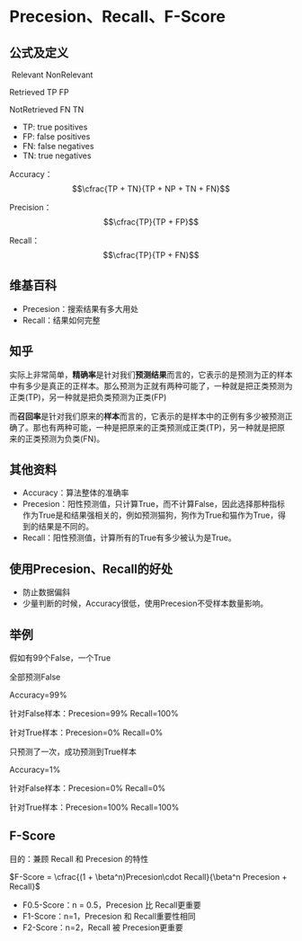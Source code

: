 # Precesion、Recall、F-Score

## 公式及定义

​				Relevant		NonRelevant

Retrieved			TP			FP

NotRetrieved		FN			TN

- TP: true positives
- FP: false positives
- FN: false negatives
- TN: true negatives

Accuracy：$$\cfrac{TP + TN}{TP + NP + TN + FN}$$

Precision：$$\cfrac{TP}{TP + FP}$$

Recall：$$\cfrac{TP}{TP + FN}$$

## 维基百科

+ Precesion：搜索结果有多大用处
+ Recall：结果如何完整

## 知乎

实际上非常简单，**精确率**是针对我们**预测结果**而言的，它表示的是预测为正的样本中有多少是真正的正样本。那么预测为正就有两种可能了，一种就是把正类预测为正类(TP)，另一种就是把负类预测为正类(FP)

而**召回率**是针对我们原来的**样本**而言的，它表示的是样本中的正例有多少被预测正确了。那也有两种可能，一种是把原来的正类预测成正类(TP)，另一种就是把原来的正类预测为负类(FN)。


## 其他资料

+ Accuracy：算法整体的准确率
+ Precesion：阳性预测值，只计算True，而不计算False，因此选择那种指标作为True是和结果强相关的，例如预测猫狗，狗作为True和猫作为True，得到的结果是不同的。
+ Recall：阳性预测值，计算所有的True有多少被认为是True。


## 使用Precesion、Recall的好处

+ 防止数据偏斜
+ 少量判断的时候，Accuracy很低，使用Precesion不受样本数量影响。


## 举例

假如有99个False，一个True

全部预测False

Accuracy=99%

针对False样本：Precesion=99%		Recall=100%

针对True样本：Precesion=0%		Recall=0%

只预测了一次，成功预测到True样本

Accuracy=1%

针对False样本：Precesion=0% 		Recall=0%

针对True样本：Precesion=100%		Recall=100%

## F-Score

目的：兼顾 Recall 和 Precesion 的特性

$F-Score = \cfrac{(1 + \beta^n)Precesion\cdot Recall}{\beta^n Precesion + Recall}$

+ F0.5-Score：n = 0.5，Precesion 比 Recall更重要
+ F1-Score：n=1，Precesion 和 Recall重要性相同
+ F2-Score：n=2，Recall 被 Precesion更重要